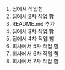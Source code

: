 1. 집에서 작업함
2. 집에서 2차 작업 함
3. README.md 추가
4. 집에서 3차 작업 함
5. 집에서 4차 작업 함
6. 회사에서 5차 작업 함
7. 회사에서 6차 작업 함
8. 회사에서 7차 작업 함